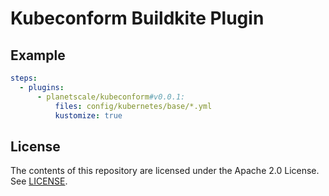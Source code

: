 # Kubeconform Buildkite Plugin

## Example

```yml
steps:
  - plugins:
      - planetscale/kubeconform#v0.0.1:
          files: config/kubernetes/base/*.yml
          kustomize: true
```

## License

The contents of this repository are licensed under the Apache 2.0 License. See [LICENSE](LICENSE).
